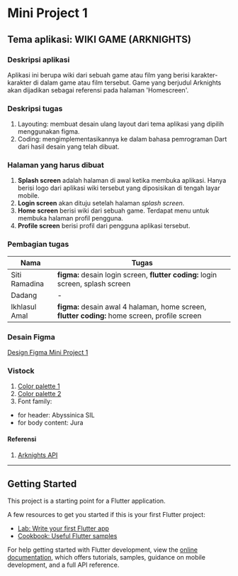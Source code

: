 # Mini Project 1
## Tema aplikasi: WIKI GAME (ARKNIGHTS)
### Deskripsi aplikasi
Aplikasi ini berupa wiki dari sebuah game atau film yang berisi karakter-karakter di dalam game atau film tersebut. Game yang berjudul Arknights akan dijadikan sebagai referensi pada halaman 'Homescreen'.

### Deskripsi tugas
1. Layouting: membuat desain ulang layout dari tema aplikasi yang dipilih menggunakan figma.
2. Coding: mengimplementasikannya ke dalam bahasa pemrograman Dart dari hasil desain yang telah dibuat.

### Halaman yang harus dibuat
1. **Splash screen** adalah halaman di awal ketika membuka aplikasi. Hanya berisi logo dari aplikasi wiki tersebut yang diposisikan di tengah layar mobile.
2. **Login screen** akan dituju setelah halaman *splash screen*.
3. **Home screen** berisi wiki dari sebuah game. Terdapat menu untuk membuka halaman profil pengguna.
4. **Profile screen** berisi profil dari pengguna aplikasi tersebut.

### Pembagian tugas
| Nama | Tugas |
| ---- | ---- |
| Siti Ramadina | **figma:** desain login screen, **flutter coding:** login screen, splash screen |
| Dadang | - |
| Ikhlasul Amal| **figma:** desain awal 4 halaman, home screen, **flutter coding:** home screen, profile screen|

### Desain Figma
[Design Figma Mini Project 1](https://www.figma.com/file/hiGdfnvoK2R2AArfksQ1B2/Desain-Wiki-Arknights_MiniProject1?type=design&node-id=0%3A1&mode=design&t=9MCUXl0z6EZWzONr-1)

### Vistock
1. [Color palette 1](https://colorhunt.co/palette/1b262c0f4c753282b8bbe1fa)
2. [Color palette 2](https://colorhunt.co/palette/6a759b21273db9d4f1f1f6f8)
3. Font family:
- for header: Abyssinica SIL
- for body content: Jura

#### Referensi
1. [Arknights API](https://github.com/wesngu28/rhodesapi)

***

## Getting Started

This project is a starting point for a Flutter application.

A few resources to get you started if this is your first Flutter project:

- [Lab: Write your first Flutter app](https://docs.flutter.dev/get-started/codelab)
- [Cookbook: Useful Flutter samples](https://docs.flutter.dev/cookbook)

For help getting started with Flutter development, view the
[online documentation](https://docs.flutter.dev/), which offers tutorials,
samples, guidance on mobile development, and a full API reference.
